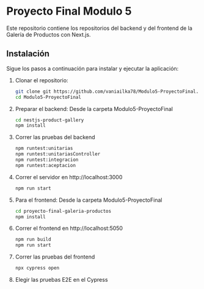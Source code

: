
# Proyecto Final Modulo 5

Este repositorio contiene los repositorios del backend y del frontend de la Galería de Productos con Next.js.

## Instalación

Sigue los pasos a continuación para instalar y ejecutar la aplicación:

1. Clonar el repositorio:
    ```bash
    git clone git https://github.com/vaniailka78/Modulo5-ProyectoFinal.git
    cd Modulo5-ProyectoFinal
    ```
2. Preparar el backend: Desde la carpeta Modulo5-ProyectoFinal
    ```bash
   cd nestjs-product-gallery
   npm install
    ```
3. Correr las pruebas del backend
    ```bash
   npm runtest:unitarias
   npm runtest:unitariasController
   npm runtest:integracion
   npm runtest:aceptacion
    ```
4. Correr el servidor en http://localhost:3000
    ```bash
   npm run start
    ```
5. Para el frontend: Desde la carpeta Modulo5-ProyectoFinal
    ```bash
   cd proyecto-final-galeria-productos
   npm install
    ```
6. Correr el frontend en http://localhost:5050
    ```bash
   npm run build
   npm run start
    ```
7. Correr las pruebas del frontend
    ```bash
   npx cypress open
    ```
8. Elegir las pruebas E2E en el Cypress

